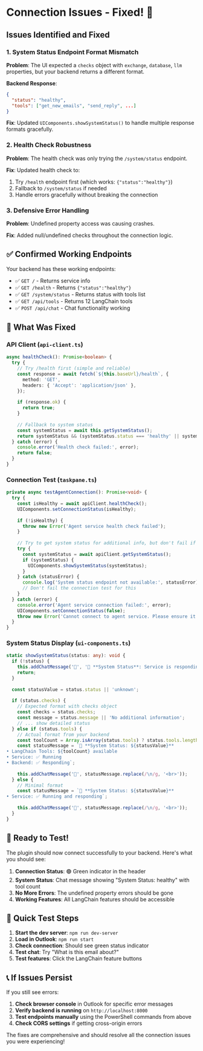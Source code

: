 # Connection Issues - Fixed! 🎉

## Issues Identified and Fixed

### 1. **System Status Endpoint Format Mismatch**
**Problem**: The UI expected a `checks` object with `exchange`, `database`, `llm` properties, but your backend returns a different format.

**Backend Response**:
```json
{
  "status": "healthy",
  "tools": ["get_new_emails", "send_reply", ...]
}
```

**Fix**: Updated `UIComponents.showSystemStatus()` to handle multiple response formats gracefully.

### 2. **Health Check Robustness**
**Problem**: The health check was only trying the `/system/status` endpoint.

**Fix**: Updated health check to:
1. Try `/health` endpoint first (which works: `{"status":"healthy"}`)
2. Fallback to `/system/status` if needed
3. Handle errors gracefully without breaking the connection

### 3. **Defensive Error Handling**
**Problem**: Undefined property access was causing crashes.

**Fix**: Added null/undefined checks throughout the connection logic.

## ✅ Confirmed Working Endpoints

Your backend has these working endpoints:
- ✅ `GET /` - Returns service info
- ✅ `GET /health` - Returns `{"status":"healthy"}`
- ✅ `GET /system/status` - Returns status with tools list
- ✅ `GET /api/tools` - Returns 12 LangChain tools
- ✅ `POST /api/chat` - Chat functionality working

## 🔧 What Was Fixed

### API Client (`api-client.ts`)
```typescript
async healthCheck(): Promise<boolean> {
  try {
    // Try /health first (simple and reliable)
    const response = await fetch(`${this.baseUrl}/health`, {
      method: 'GET',
      headers: { 'Accept': 'application/json' },
    });
    
    if (response.ok) {
      return true;
    }
    
    // Fallback to system status
    const systemStatus = await this.getSystemStatus();
    return systemStatus && (systemStatus.status === 'healthy' || systemStatus.status === 'ok');
  } catch (error) {
    console.error('Health check failed:', error);
    return false;
  }
}
```

### Connection Test (`taskpane.ts`)
```typescript
private async testAgentConnection(): Promise<void> {
  try {
    const isHealthy = await apiClient.healthCheck();
    UIComponents.setConnectionStatus(isHealthy);
    
    if (!isHealthy) {
      throw new Error('Agent service health check failed');
    }
    
    // Try to get system status for additional info, but don't fail if it doesn't exist
    try {
      const systemStatus = await apiClient.getSystemStatus();
      if (systemStatus) {
        UIComponents.showSystemStatus(systemStatus);
      }
    } catch (statusError) {
      console.log('System status endpoint not available:', statusError);
      // Don't fail the connection test for this
    }
  } catch (error) {
    console.error('Agent service connection failed:', error);
    UIComponents.setConnectionStatus(false);
    throw new Error('Cannot connect to agent service. Please ensure it is running on localhost:8000');
  }
}
```

### System Status Display (`ui-components.ts`)
```typescript
static showSystemStatus(status: any): void {
  if (!status) {
    this.addChatMessage('🤖', '🏥 **System Status**: Service is responding but status details unavailable');
    return;
  }
  
  const statusValue = status.status || 'unknown';
  
  if (status.checks) {
    // Expected format with checks object
    const checks = status.checks;
    const message = status.message || 'No additional information';
    // ... show detailed status
  } else if (status.tools) {
    // Actual format from your backend
    const toolCount = Array.isArray(status.tools) ? status.tools.length : 0;
    const statusMessage = `🏥 **System Status: ${statusValue}**
• LangChain Tools: ${toolCount} available
• Service: ✅ Running
• Backend: ✅ Responding`;
    
    this.addChatMessage('🤖', statusMessage.replace(/\n/g, '<br>'));
  } else {
    // Minimal format
    const statusMessage = `🏥 **System Status: ${statusValue}**
• Service: ✅ Running and responding`;
    
    this.addChatMessage('🤖', statusMessage.replace(/\n/g, '<br>'));
  }
}
```

## 🚀 Ready to Test!

The plugin should now connect successfully to your backend. Here's what you should see:

1. **Connection Status**: 🟢 Green indicator in the header
2. **System Status**: Chat message showing "System Status: healthy" with tool count
3. **No More Errors**: The undefined property errors should be gone
4. **Working Features**: All LangChain features should be accessible

## 🧪 Quick Test Steps

1. **Start the dev server**: `npm run dev-server`
2. **Load in Outlook**: `npm run start`
3. **Check connection**: Should see green status indicator
4. **Test chat**: Try "What is this email about?"
5. **Test features**: Click the LangChain feature buttons

## 📞 If Issues Persist

If you still see errors:

1. **Check browser console** in Outlook for specific error messages
2. **Verify backend is running** on `http://localhost:8000`
3. **Test endpoints manually** using the PowerShell commands from above
4. **Check CORS settings** if getting cross-origin errors

The fixes are comprehensive and should resolve all the connection issues you were experiencing!
